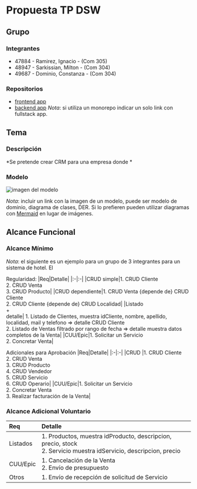 # Propuesta TP DSW

## Grupo
### Integrantes
* 47884 - Ramirez, Ignacio - (Com 305)
* 48947 - Sarkissian, Milton - (Com 304)
* 49687 - Dominio, Constanza - (Com 304)

### Repositorios
* [frontend app](https://github.com/Ignacioramirez98/Tp-Dsw-FrontEnd)
* [backend app](https://github.com/Ignacioramirez98/Tp-Dsw-BackEnd)
*Nota*: si utiliza un monorepo indicar un solo link con fullstack app.

## Tema
### Descripción
*Se pretende crear CRM para una empresa donde *

### Modelo
![imagen del modelo]()

*Nota*: incluir un link con la imagen de un modelo, puede ser modelo de dominio, diagrama de clases, DER. Si lo prefieren pueden utilizar diagramas con [Mermaid](https://mermaid.js.org) en lugar de imágenes.

## Alcance Funcional 

### Alcance Mínimo

*Nota*: el siguiente es un ejemplo para un grupo de 3 integrantes para un sistema de hotel. El 

Regularidad:
|Req|Detalle|
|:-|:-|
|CRUD simple|1. CRUD Cliente<br>2. CRUD Venta<br>3. CRUD Producto|
|CRUD dependiente|1. CRUD Venta {depende de} CRUD Cliente<br>2. CRUD Cliente {depende de} CRUD Localidad|
|Listado<br>+<br>detalle| 1. Listado de Clientes, muestra idCliente, nombre, apellido, localidad, mail y telefono  => detalle CRUD Cliente<br> 2. Listado de Ventas filtrado por rango de fecha => detalle muestra datos completos de la Venta|
|CUU/Epic|1. Solicitar un Servicio<br>2. Concretar Venta|


Adicionales para Aprobación
|Req|Detalle|
|:-|:-|
|CRUD |1. CRUD Cliente<br>2. CRUD Venta<br>3. CRUD Producto<br>4. CRUD Vendedor<br>5. CRUD Servicio<br>6. CRUD Operario|
|CUU/Epic|1. Solicitar un Servicio<br>2. Concretar Venta<br>3. Realizar facturación de la Venta|


### Alcance Adicional Voluntario

|Req|Detalle|
|:-|:-|
|Listados |1. Productos, muestra idProducto, descripcion, precio, stock <br>2. Servicio muestra idServicio, descripcion, precio|
|CUU/Epic|1. Cancelación de la Venta<br>2. Envío de presupuesto|
|Otros|1. Envío de recepción de solicitud de Servicio|

